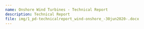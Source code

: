 ```yaml
---
name: Onshore Wind Turbines - Technical Report
description: Technical Report
file: img/1_pd-technicalreport_wind-onshore_-30jun2020-.docx
---
```

